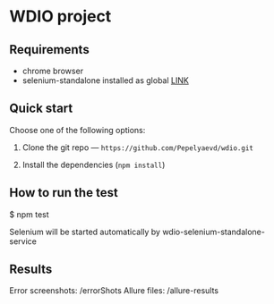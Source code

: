 WDIO project
====================


## Requirements

- chrome browser
- selenium-standalone installed as global [LINK](https://github.com/vvo/selenium-standalone)

## Quick start

Choose one of the following options:

1. Clone the git repo — `https://github.com/Pepelyaevd/wdio.git`

2. Install the dependencies (`npm install`)

## How to run the test

$ npm test

Selenium will be started automatically by wdio-selenium-standalone-service

## Results

Error screenshots: /errorShots
Allure files: /allure-results